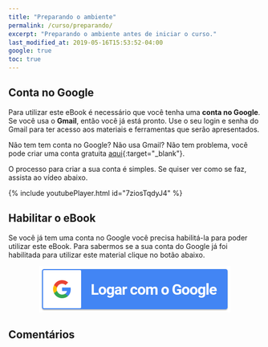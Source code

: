 ```yaml
---
title: "Preparando o ambiente"
permalink: /curso/preparando/
excerpt: "Preparando o ambiente antes de iniciar o curso."
last_modified_at: 2019-05-16T15:53:52-04:00
google: true
toc: true
---
```


<script>
function setSigninStatus(isSignedIn) {
    var user = GoogleAuth.currentUser.get();
    var isAuthorized = user.hasGrantedScopes(SCOPE);
    if (isAuthorized) {
      $('#userEmail1').html(user.getBasicProfile().getEmail());
      $('#Habilitar-nao-logado').css('display', 'none'); 
      $('#Habilitar-logado').css('display', 'inline-block'); 
      //$('#sign-in-or-out-button').html('Sign out');
      //$('#revoke-access-button').css('display', 'inline-block');
    } else {
      $('#Habilitar-nao-logado').css('display', 'inline-block'); 
      $('#Habilitar-logado').css('display', 'none'); 
      //$('#sign-in-or-out-button').html('Sign In/Authorize');
      //$('#revoke-access-button').css('display', 'none');
      //$('#auth-status').html('You have not authorized this app or you are ' +
      //    'signed out.');
    }
}

function cursoVerificado(resp) {
  $('#check-course-button').html('Verificar novamente');
  $('#check-course-button').attr('disabled', false);
  if (resp) {
        $('#verificacao-curso-ok').css('display', 'inline-block'); 
        $('#verificacao-curso-Nok').css('display', 'none'); 
  }
  else {
        $('#verificacao-curso-ok').css('display', 'none'); 
        $('#verificacao-curso-Nok').css('display', 'inline-block'); 
  }
}
</script>


## Conta no Google
Para utilizar este eBook é necessário que você tenha uma **conta no Google**. Se você usa o **Gmail**, então você já está pronto. Use o seu login e senha do Gmail para ter acesso aos materiais e ferramentas que serão apresentados.

Não tem tem conta no Google? Não usa Gmail? Não tem problema, você pode criar uma conta gratuita [aqui](https://accounts.google.com/SignUp?hl=pt_BR&continue=https://myaccount.google.com/intro){:target="_blank"}.

O processo para criar a sua conta é simples. Se quiser ver como se faz, assista ao vídeo abaixo.

{% include youtubePlayer.html id="7ziosTqdyJ4" %}

## Habilitar o eBook

<div id="Habilitar-nao-logado">
  <p>Se você já tem uma conta no Google você precisa habilitá-la para poder utilizar este eBook. Para sabermos se a sua conta do Google já foi habilitada para utilizar este material clique no botão abaixo.</p>

  <div style="text-align: center">
    <a id="sign-in-or-out-button" style="cursor:pointer">
      <img src="/assets/images/login_google.png" onclick="handleAuthClick()">
    </a>
  </div>
</div>

<div id="Habilitar-logado" style="display: none">
  <p>Se você já tem uma conta no Google você precisa habilitá-la para poder utilizar este material.</p>

  <p>Neste momento você está acessando este material usando a conta <b><spam id='userEmail1'></spam></b>. Se este não é o seu e-mail <a onClick="handleAuthClick()">clique aqui</a>. Para verificar se a sua conta já foi liberada para acessar este eBook clique no botão abaixo.</p>

  <div style="text-align: center">
    <button id="check-course-button"
          style="margin-left: 25px"
          onClick="$('#check-course-button').attr('disabled', true);
                   $('#check-course-button').html('Verificando...');
                   $('#verificacao-curso-Nok').css('display', 'none'); 
                   $('#verificacao-curso-ok').css('display', 'none'); 
                   checkCourse(cursoVerificado)">Verificar se o eBook já foi habilitado
    </button>
  </div>
  <div id="verificacao-curso-ok" style="display: none">
    <p class="notice--success"><strong>Curso habilitado:</strong> Verificamos a sua conta e o eBook está habilitado. Seja bem-vindo. <img class="emoji" title=":sunglasses:" alt=":sunglasses:" src="https://github.githubassets.com/images/icons/emoji/unicode/1f60e.png" height="20" width="20"></p>
  </div>
  <div id="verificacao-curso-Nok" style="display: none">
    <p class="notice--danger"><strong>NÃO habilitado:</strong> Verificamos a sua conta e o eBook <strong>NÃO está habilitado</strong>. Entre em contato para regularizar o seu acesso (equipe.aprender.digital@gmail.com).</p>
  </div>
</div>

## Comentários
<div id="fb-root"></div>
<script async defer crossorigin="anonymous" src="https://connect.facebook.net/pt_BR/sdk.js#xfbml=1&version=v4.0&appId=508861006604984&autoLogAppEvents=1"></script>
<div class="fb-comments" data-href="https://personalizar.aprender.digital/curso/preparando/" data-width="" data-numposts="10"></div>
